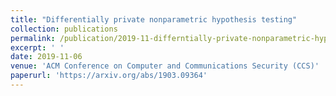 ```yaml
---
title: "Differentially private nonparametric hypothesis testing"
collection: publications
permalink: /publication/2019-11-differntially-private-nonparametric-hypothesis-testing
excerpt: ' '
date: 2019-11-06
venue: 'ACM Conference on Computer and Communications Security (CCS)'
paperurl: 'https://arxiv.org/abs/1903.09364'
---
```

<!-- This paper is about the number 1. The number 2 is left for future work.

[Download paper here](http://academicpages.github.io/files/paper1.pdf)

Recommended citation: Your Name, You. (2009). "Paper Title Number 1." <i>Journal 1</i>. 1(1). -->

